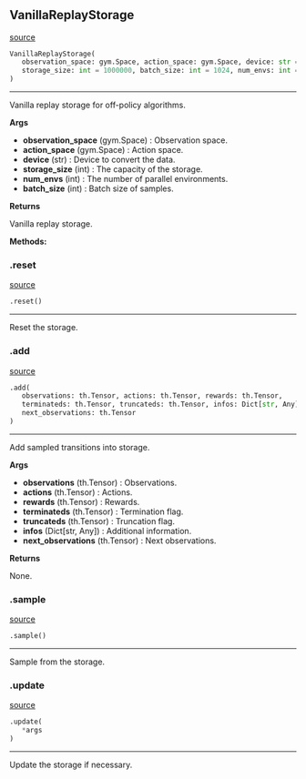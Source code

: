 #


## VanillaReplayStorage
[source](https://github.com/RLE-Foundation/rllte/blob/main/rllte/xploit/storage/vanilla_replay_storage.py/#L36)
```python 
VanillaReplayStorage(
   observation_space: gym.Space, action_space: gym.Space, device: str = 'cpu',
   storage_size: int = 1000000, batch_size: int = 1024, num_envs: int = 1
)
```


---
Vanilla replay storage for off-policy algorithms.


**Args**

* **observation_space** (gym.Space) : Observation space.
* **action_space** (gym.Space) : Action space.
* **device** (str) : Device to convert the data.
* **storage_size** (int) : The capacity of the storage.
* **num_envs** (int) : The number of parallel environments.
* **batch_size** (int) : Batch size of samples.


**Returns**

Vanilla replay storage.


**Methods:**


### .reset
[source](https://github.com/RLE-Foundation/rllte/blob/main/rllte/xploit/storage/vanilla_replay_storage.py/#L64)
```python
.reset()
```

---
Reset the storage.

### .add
[source](https://github.com/RLE-Foundation/rllte/blob/main/rllte/xploit/storage/vanilla_replay_storage.py/#L77)
```python
.add(
   observations: th.Tensor, actions: th.Tensor, rewards: th.Tensor,
   terminateds: th.Tensor, truncateds: th.Tensor, infos: Dict[str, Any],
   next_observations: th.Tensor
)
```

---
Add sampled transitions into storage.


**Args**

* **observations** (th.Tensor) : Observations.
* **actions** (th.Tensor) : Actions.
* **rewards** (th.Tensor) : Rewards.
* **terminateds** (th.Tensor) : Termination flag.
* **truncateds** (th.Tensor) : Truncation flag.
* **infos** (Dict[str, Any]) : Additional information.
* **next_observations** (th.Tensor) : Next observations.


**Returns**

None.

### .sample
[source](https://github.com/RLE-Foundation/rllte/blob/main/rllte/xploit/storage/vanilla_replay_storage.py/#L110)
```python
.sample()
```

---
Sample from the storage.

### .update
[source](https://github.com/RLE-Foundation/rllte/blob/main/rllte/xploit/storage/vanilla_replay_storage.py/#L136)
```python
.update(
   *args
)
```

---
Update the storage if necessary.
